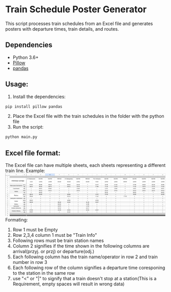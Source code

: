 # Train Schedule Poster Generator
This script processes train schedules from an Excel file and generates posters with departure times, train details, and routes.

## Dependencies
- Python 3.6+
- [Pillow](https://pillow.readthedocs.io/en/stable/)
- [pandas](https://pandas.pydata.org/)

## Usage:
1. Install the dependencies:
```bash
pip install pillow pandas
```
2. Place the Excel file with the train schedules in the folder with the python file
3. Run the script:
```bash
python main.py
```

## Excel file format:
The Excel file can have multiple sheets, each sheets representing a different train line. 
Example:
![Excel file example](img.png)
Formating:
1. Row 1 must be Empty
2. Row 2,3,4 column 1 must be "Train Info"
3. Following rows must be train station names
4. Column 2 signifies if the time shown in the following columns are arrival(przyj. or przj) or departure(odj.)
5. Each following column has the train name/operator in row 2 and train number in row 3
6. Each following row of the column signifies a departure time coresponing to the station in the same row
7. use "<" or "|" to signify that a train doesn't stop at a station(This is a Requirement, empty spaces will result in wrong data)
